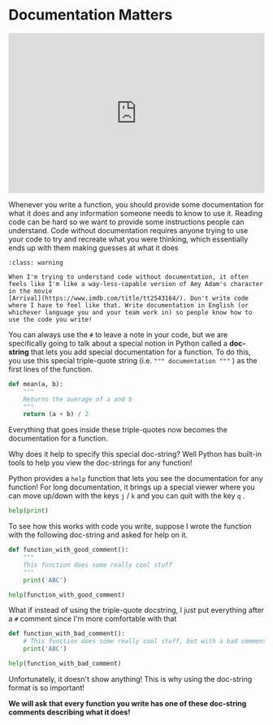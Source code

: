 # Documentation Matters


<div style="position: relative; padding-bottom: 62.5%; height: 0;">
    <iframe src="https://www.loom.com/embed/13c9ac9a1fef415f9cf9b1755b1e9362?sharedAppSource=personal_library" frameborder="0" webkitallowfullscreen mozallowfullscreen allowfullscreen style="position: absolute; top: 0; left: 0; width: 100%; height: 100%;"></iframe>
</div>

Whenever you write a function, you should provide some documentation for what it does and any information someone needs to know to use it. Reading code can be hard so we want to provide some instructions people can understand. Code without documentation requires anyone trying to use your code to try and recreate what you were thinking, which essentially ends up with them making guesses at what it does  


```{admonition} Warning
:class: warning

When I'm trying to understand code without documentation, it often feels like I'm like a way-less-capable version of Amy Adam's character in the movie
[Arrival](https://www.imdb.com/title/tt2543164/). Don't write code where I have to feel like that. Write documentation in English (or whichever language you and your team work in) so people know how to use the code you write!
```

You can always use the `#` to leave a note in your code, but we are specifically going to talk about a special notion in Python called a **doc-string** that lets you add special documentation for a function. To do this, you use this special triple-quote string (i.e. `""" documentation """` )  as the first lines of the function.  

```python
def mean(a, b):
    """
    Returns the average of a and b
    """
    return (a + b) / 2
```

Everything that goes inside these triple-quotes now becomes the documentation for a function.  

Why does it help to specify this special doc-string? Well Python has built-in tools to help you view the doc-strings for any function!  

Python provides a `help` function that lets you see the documentation for any function! For long documentation, it brings up a special viewer where you can move up/down with the keys `j` / `k` and you can quit with the key `q` .  

```python
help(print)
```

To see how this works with code you write, suppose I wrote the function with the following doc-string and asked for help on it.  

```python
def function_with_good_comment():
    """
    This function does some really cool stuff
    """
    print('ABC')

help(function_with_good_comment)
```

What if instead of using the triple-quote docstring, I just put everything after a `#` comment since I'm more comfortable with that  

```python
def function_with_bad_comment():
    # This function does some really cool stuff, but with a bad comment
    print('ABC')

help(function_with_bad_comment)
```

Unfortunately,  it doesn't show anything! This is why using the doc-string format is so important!  

**We will ask that every function you write has one of these doc-string comments describing what it does!**   

